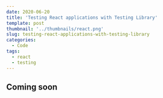 ```yaml
---
date: 2020-06-20
title: 'Testing React applications with Testing Library'
template: post
thumbnail: '../thumbnails/react.png'
slug: testing-react-applications-with-testing-library
categories:
  - Code
tags:
  - react
  - testing
---
```

## Coming soon
<!-- 
_TODO :_
- Escrever sobre a importância de escrever testes (linkar com citações de artigos do Kent Beck/Martin Fowler)

- Falar sobre a dor de testar aplicações Front-end

- Fazer uma breve comparação com o Enzyme, citando algumas dores ao usar essa lib para testar


- Falar sobre a mudança de conceito/paradigma que o Testing Library introduz

- Escrever uma aplicação simples e testá-la (colocar exemplos no Codesandbox)

- Citar o Kent C Dodds (blog, Twitter)




## "Better" tests ? 
**What does that mean ? What makes a test good ?**

**Em outras palavras, O que faz um teste ser "bom" ?** Para responder essa pergunta, é necessário primeiro questionar algo que parece básico: **_Porque devemos escrever testes?_**.

Em primeiro lugar, uma das principais razões que se dá pelo fato de que os testes nos dão uma confiança maior de que o software (ainda) funciona como esperado. Essa segurança ainda se estende quando é necessário fazer uma manutenção, no qual os testes nos dão os primeiros "sinais de fumaça" que algo pode estar errado. Existem outras inúmeras razões do porque escrever testes, e como dica pessoal eu indico ler [este artigo do Kent Beck](https://medium.com/@kentbeck_7670/programmer-test-principles-d01c064d7934).

Porém, **não** é interessante que os testes exijam:
- Grande curva de aprendizado;
- Muito esforço para escrever e executar;
- Esforço para manter

#### Em resumo, bons testes são aqueles que nos dão uma boa confiança, sem ter uma grande curva de aprendizado e que não tenham muito esforço para escrever, executar e manter.

Então, vamos à um exemplo do que **NÃO** seria um teste bom (na minha opinião), e depois veremos como o Testing Library talvez possa nos ajudar a escrever um teste melhor.

```javascript
it('renders a button in size of "small" with a text on it', () => {
  const wrapper = shallow(
    <Button size="small" text="Join us" />
  );

  expect(wrapper.find('button').prop('size')).toBe('small');
  expect(wrapper.find('button').prop('text')).toBe('Join us');
});
```
#### Você deve estar se perguntando, mas o que tem de errado neste teste ? Porque é um teste "ruim" ?

I can easily break this test by refactoring the component, even if the component did not changed it's behavior. (continua se comportando como deveria).


> **Note**: procurar uma definição a partir da documentação/site do Kent

The Testing Library is a very light-weight solution for testing React components. Its provides light utility functions on top of react-dom and react-dom/test-utils, in a way that encourages better testing practices. It's primary guiding principle is:

![Kent talking about test confidence](../images/kent-twitter-post-test-confidence.png)
[https://kentcdodds.com/blog/introducing-the-react-testing-library/](https://kentcdodds.com/blog/introducing-the-react-testing-library/)


Em poucas palavras, a Testing Library provê algumas formas de fazer [`Queries`](https://testing-library.com/docs/dom-testing-library/api-queries) com os elementos da árvore DOM. Também vale lembrar do [`@testing-library/jest-dom`](https://github.com/testing-library/jest-dom#table-of-contents), que fornece um conjunto de asserções personalizados do Jest. Isso ajuda a tornar seus testes mais declarativos, claros para leitura e manutenção.

```jsx
  // Link Component
  const Link = () => (
    <a href="/about">About ℹ️</a>
  )

  // Link.test.js
  import { render } from '@testing-library/react'

  const { getByText } = render(<Link />)
  expect(getByText(/about/i)).toBeInTheDocument();
```

## Conclusion -->
